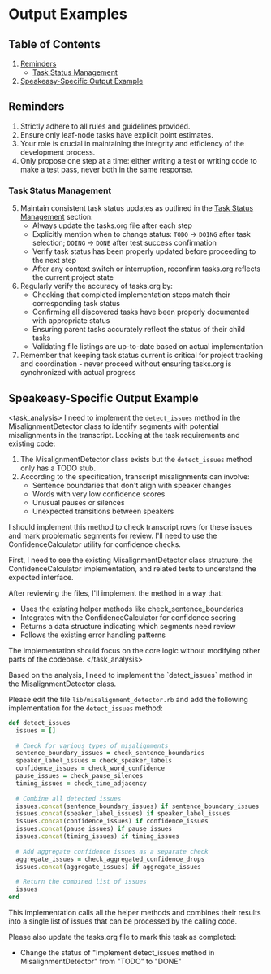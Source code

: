 # Output Examples

## Table of Contents
1. [Reminders](#reminders)
   - [Task Status Management](#task-status-management)
2. [Speakeasy-Specific Output Example](#speakeasy-specific-output-example)

## Reminders
1. Strictly adhere to all rules and guidelines provided.
2. Ensure only leaf-node tasks have explicit point estimates.
3. Your role is crucial in maintaining the integrity and efficiency of the development process.
4. Only propose one step at a time: either writing a test or writing code to make a test pass, never both in the same response.

### Task Status Management
5. Maintain consistent task status updates as outlined in the [Task Status Management](02_documents_and_rules.md#8-task-status-management) section:
   - Always update the tasks.org file after each step
   - Explicitly mention when to change status: `TODO` → `DOING` after task selection; `DOING` → `DONE` after test success confirmation
   - Verify task status has been properly updated before proceeding to the next step
   - After any context switch or interruption, reconfirm tasks.org reflects the current project state
6. Regularly verify the accuracy of tasks.org by:
   - Checking that completed implementation steps match their corresponding task status
   - Confirming all discovered tasks have been properly documented with appropriate status
   - Ensuring parent tasks accurately reflect the status of their child tasks
   - Validating file listings are up-to-date based on actual implementation
7. Remember that keeping task status current is critical for project tracking and coordination - never proceed without ensuring tasks.org is synchronized with actual progress

## Speakeasy-Specific Output Example

<task_analysis>
I need to implement the `detect_issues` method in the MisalignmentDetector class to identify segments with potential misalignments in the transcript. Looking at the task requirements and existing code:

1. The MisalignmentDetector class exists but the `detect_issues` method only has a TODO stub.
2. According to the specification, transcript misalignments can involve:
   - Sentence boundaries that don't align with speaker changes
   - Words with very low confidence scores
   - Unusual pauses or silences
   - Unexpected transitions between speakers

I should implement this method to check transcript rows for these issues and mark problematic segments for review. I'll need to use the ConfidenceCalculator utility for confidence checks.

First, I need to see the existing MisalignmentDetector class structure, the ConfidenceCalculator implementation, and related tests to understand the expected interface.

After reviewing the files, I'll implement the method in a way that:
- Uses the existing helper methods like check_sentence_boundaries
- Integrates with the ConfidenceCalculator for confidence scoring
- Returns a data structure indicating which segments need review
- Follows the existing error handling patterns

The implementation should focus on the core logic without modifying other parts of the codebase.
</task_analysis>

<response>
Based on the analysis, I need to implement the `detect_issues` method in the MisalignmentDetector class.

Please edit the file `lib/misalignment_detector.rb` and add the following implementation for the `detect_issues` method:

```ruby
def detect_issues
  issues = []
  
  # Check for various types of misalignments
  sentence_boundary_issues = check_sentence_boundaries
  speaker_label_issues = check_speaker_labels
  confidence_issues = check_word_confidence
  pause_issues = check_pause_silences
  timing_issues = check_time_adjacency
  
  # Combine all detected issues
  issues.concat(sentence_boundary_issues) if sentence_boundary_issues
  issues.concat(speaker_label_issues) if speaker_label_issues
  issues.concat(confidence_issues) if confidence_issues
  issues.concat(pause_issues) if pause_issues
  issues.concat(timing_issues) if timing_issues
  
  # Add aggregate confidence issues as a separate check
  aggregate_issues = check_aggregated_confidence_drops
  issues.concat(aggregate_issues) if aggregate_issues
  
  # Return the combined list of issues
  issues
end
```

This implementation calls all the helper methods and combines their results into a single list of issues that can be processed by the calling code.

Please also update the tasks.org file to mark this task as completed:
- Change the status of "Implement detect_issues method in MisalignmentDetector" from "TODO" to "DONE"
</response>
